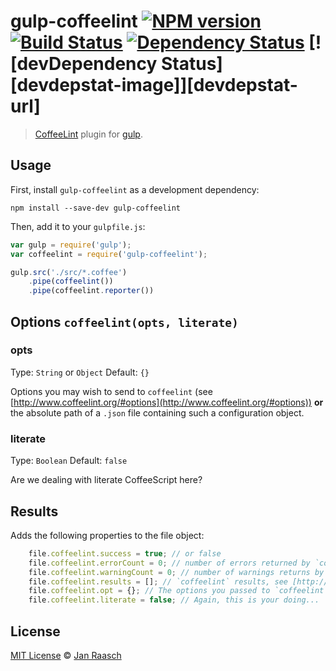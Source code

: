 # gulp-coffeelint [![NPM version][npm-image]][npm-url] [![Build Status][travis-image]][travis-url] [![Dependency Status][depstat-image]][depstat-url] [![devDependency Status][devdepstat-image]][devdepstat-url]

> [CoffeeLint](http://www.coffeelint.org/) plugin for [gulp](https://github.com/wearefractal/gulp).

## Usage

First, install `gulp-coffeelint` as a development dependency:

```shell
npm install --save-dev gulp-coffeelint
```

Then, add it to your `gulpfile.js`:

```javascript
var gulp = require('gulp');
var coffeelint = require('gulp-coffeelint');

gulp.src('./src/*.coffee')
	.pipe(coffeelint())
    .pipe(coffeelint.reporter())
```

## Options `coffeelint(opts, literate)`

### opts
Type: `String` or `Object`
Default: `{}`

Options you may wish to send to `coffeelint` (see [http://www.coffeelint.org/#options](http://www.coffeelint.org/#options)) **or** the absolute path of a `.json` file containing such a configuration object.

### literate
Type: `Boolean`
Default: `false`

Are we dealing with literate CoffeeScript here?

## Results
Adds the following properties to the file object:
```javascript
    file.coffeelint.success = true; // or false
    file.coffeelint.errorCount = 0; // number of errors returned by `coffeelint`
    file.coffeelint.warningCount = 0; // number of warnings returns by `coffeelint`
    file.coffeelint.results = []; // `coffeelint` results, see [http://www.coffeelint.org/#api](http://www.coffeelint.org/#api)
    file.coffeelint.opt = {}; // The options you passed to `coffeelint`
    file.coffeelint.literate = false; // Again, this is your doing...
```


## License

[MIT License](http://en.wikipedia.org/wiki/MIT_License) © [Jan Raasch](http://janraasch.com)

[npm-url]: https://npmjs.org/package/gulp-coffeelint
[npm-image]: https://badge.fury.io/js/gulp-coffeelint.png

[travis-url]: http://travis-ci.org/janraasch/gulp-coffeelint
[travis-image]: https://secure.travis-ci.org/janraasch/gulp-coffeelint.png?branch=master

[depstat-url]: https://david-dm.org/janraasch/gulp-coffeelint
[depstat-image]: https://david-dm.org/janraasch/gulp-coffeelint.png

[depstat-url]: https://david-dm.org/janraasch/gulp-coffeelint#info=devDependencies
[depstat-image]: https://david-dm.org/janraasch/gulp-coffeelint/dev-status.png
